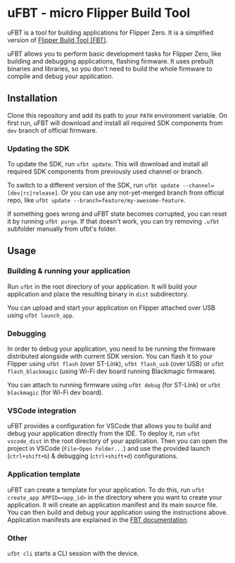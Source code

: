 # uFBT - micro Flipper Build Tool

uFBT is a tool for building applications for Flipper Zero. It is a simplified version of [Flipper Build Tool (FBT)](https://github.com/flipperdevices/flipperzero-firmware/blob/dev/documentation/fbt.md). 

uFBT allows you to perform basic development tasks for Flipper Zero, like building and debugging applications, flashing firmware. It uses prebuilt binaries and libraries, so you don't need to build the whole firmware to compile and debug your application.


## Installation

Clone this repository and add its path to your `PATH` environment variable. On first run, uFBT will download and install all required SDK components from `dev` branch of official firmware.

### Updating the SDK

To update the SDK, run `ufbt update`. This will download and install all required SDK components from previously used channel or branch.

To switch to a different version of the SDK, run `ufbt update --channel=[dev|rc|release]`. Or you can use any not-yet-merged branch from official repo, like `ufbt update --branch=feature/my-awesome-feature`.

If something goes wrong and uFBT state becomes corrupted, you can reset it by running `ufbt purge`. If that doesn't work, you can try removing `.ufbt` subfolder manually from ufbt's folder.

## Usage

### Building & running your application

Run `ufbt` in the root directory of your application. It will build your application and place the resulting binary in `dist` subdirectory.

You can upload and start your application on Flipper attached over  USB using `ufbt launch_app`.

### Debugging

In order to debug your application, you need to be running the firmware distributed alongside with current SDK version. You can flash it to your Flipper using `ufbt flash` (over ST-Link), `ufbt flash_usb` (over USB) or `ufbt flash_blackmagic` (using Wi-Fi dev board running Blackmagic firmware).

You can attach to running firmware using `ufbt debug` (for ST-Link) or `ufbt blackmagic` (for Wi-Fi dev board).

### VSCode integration

uFBT provides a configuration for VSCode that allows you to build and debug your application directly from the IDE. To deploy it, run `ufbt vscode_dist` in the root directory of your application. Then you can open the project in VSCode (`File`-`Open Folder...`) and use the provided launch (`ctrl+shift+b`) & debugging (`ctrl+shift+d`) configurations.

### Application template

uFBT can create a template for your application. To do this, run `ufbt create_app APPID=<app_id>` in the directory where you want to create your application. It will create an application manifest and its main source file. You can then build and debug your application using the instructions above.
Application manifests are explained in the [FBT documentation](https://github.com/flipperdevices/flipperzero-firmware/blob/dev/documentation/AppManifests.md).

### Other

`ufbt cli` starts a CLI session with the device.
